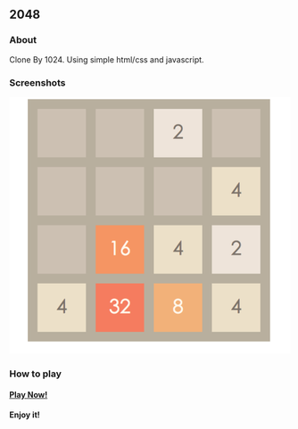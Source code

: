 ## 2048

### About

Clone By 1024. Using simple html/css and javascript.

### Screenshots

![](img/Screenshots.png)

### How to play

#### [Play Now!]()

**Enjoy it!**